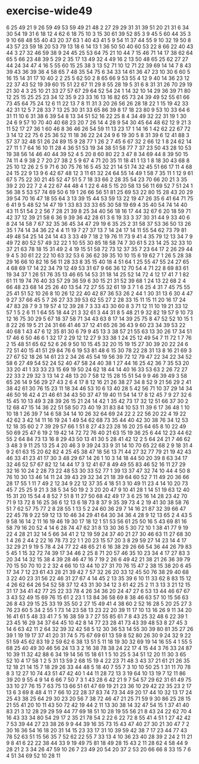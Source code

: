 # exercise-wide49
6
25
49
21
9
26
59
49
53
59
49
21
48
2
27
29
29
31
31
39
51
20
21
31
6
34
30
54
19
31
6
18
12
4
62
6
18
75
10
3
15
30
61
39
52
85
3
9
45
5
60
44
35
3
9
10
68
48
55
40
43
20
37
63
1
40
43
41
5
9
54
11
37
44
55
9
10
32
19
50
8
43
57
23
59
18
20
53
79
13
18
6
14
13
1
36
50
50
40
60
53
22
8
66
22
40
43
44
3
27
32
46
59
38
9
24
45
25
53
64
75
21
10
44
7
15
46
71
14
17
38
62
64
65
5
66
23
48
39
5
29
2
35
17
13
49
32
4
49
16
2
13
50
48
65
25
62
27
27
44
24
34
47
4
16
5
55
60
15
25
38
3
13
52
71
10
12
71
22
39
69
14
14
7
8
43
39
43
36
39
36
4
58
65
7
48
35
54
75
6
34
33
14
61
36
47
23
10
30
6
60
5
16
15
14
31
17
10
40
2
2
25
5
62
50
2
8
65
66
9
53
55
4
12
9
40
14
36
23
12
22
37
43
52
19
39
60
15
51
22
67
11
29
8
55
28
19
5
31
6
8
31
31
26
70
29
19
21
30
4
3
25
10
21
33
27
57
67
29
64
52
54
24
1
14
32
10
14
29
36
39
71
80
12
25
15
25
25
23
34
12
35
9
23
33
16
13
16
82
65
73
24
39
49
52
55
61
66
73
45
64
75
24
12
6
11
22
13
7
8
11
31
3
20
26
56
26
28
18
22
1
15
19
42
33
42
31
12
5
7
28
33
7
13
25
30
31
33
65
86
39
8
17
18
23
80
9
53
10
33
64
6
31
11
10
6
31
38
6
39
54
8
13
34
51
52
16
22
25
8
4
34
49
32
22
31
19
1
30
24
6
9
57
10
70
40
40
68
23
20
7
26
14
4
28
9
54
30
45
64
48
62
12
9
21
3
11
52
17
27
36
1
60
46
8
36
46
26
54
59
11
13
23
17
1
14
16
1
42
62
22
67
72
3
14
12
22
75
6
25
36
52
11
18
36
22
24
24
9
6
19
30
5
8
31
39
6
12
41
88
3
57
37
32
48
51
26
24
89
15
9
28
77
1
26
2
7
45
6
67
32
2
66
12
1
8
24
62
14
27
11
1
7
64
16
10
11
28
4
36
51
53
19
34
38
51
58
77
7
37
23
50
43
28
10
53
19
38
56
14
46
40
44
39
52
4
5
20
8
60
80
22
3
47
8
34
69
44
8
39
50
15
74
11
4
9
38
2
7
20
27
38
2
5
9
67
4
71
20
35
11
18
41
1
13
1
8
18
30
43
68
8
25
10
12
26
2
5
9
71
6
30
75
76
16
5
45
32
21
14
51
74
32
45
51
66
17
11
4
68
24
15
22
9
13
9
6
42
67
48
12
3
11
61
32
24
64
55
14
49
1
58
7
35
11
1
12
9
61
67
5
75
22
30
21
45
52
47
51
5
7
18
33
66
2
28
35
54
23
70
66
20
21
3
35
39
2
20
22
7
2
4
22
67
44
48
4
1
22
6
48
5
15
20
58
13
56
11
69
52
7
51
24
1
56
38
5
53
57
74
69
50
6
19
1
26
66
56
51
81
25
69
53
22
80
15
28
43
20
29
39
54
70
16
47
18
55
64
3
13
39
15
44
53
59
13
22
19
47
26
35
6
41
64
71
75
6
41
9
5
48
52
14
47
19
1
33
83
33
33
65
30
58
19
69
4
35
40
54
74
14
40
43
11
51
54
2
2
56
7
28
21
39
8
25
34
40
56
18
16
17
44
32
67
6
20
18
59
71
42
37
12
39
21
58
6
36
9
39
36
42
28
61
3
6
19
33
3
37
30
31
44
9
33
40
6
8
24
14
58
7
67
32
35
36
45
34
47
29
19
6
35
25
2
31
58
37
53
36
50
13
26
35
1
74
14
34
36
22
4
4
11
19
7
27
37
13
7
14
24
17
14
11
55
54
62
73
79
81
49
48
54
25
14
24
14
43
3
33
49
7
18
2
19
76
11
73
9
41
4
35
79
12
13
34
7
9
49
72
80
52
57
49
32
22
1
10
55
30
85
18
58
74
7
30
61
5
23
14
25
32
33
10
37
21
63
78
18
15
31
49
2
4
19
15
51
58
72
73
12
37
35
7
23
64
17
2
26
29
44
9
4
5
30
61
22
22
10
63
32
53
6
36
62
39
35
10
10
15
6
19
62
7
1
26
5
28
38
29
16
66
10
82
16
56
11
28
33
8
35
15
40
18
4
51
64
1
25
55
47
55
24
27
65
4
68
69
17
14
22
34
79
12
49
53
31
67
9
66
36
12
70
54
4
71
22
8
69
83
61
19
34
37
1
26
51
76
35
13
46
65
14
53
31
18
14
25
52
14
72
4
12
17
41
7
1
82
61
11
19
74
76
40
33
57
29
36
59
6
30
15
21
31
52
39
68
1
24
13
22
68
2
4
66
48
23
68
14
25
26
40
13
54
72
27
55
32
61
19
3
7
1
6
25
4
31
7
45
75
55
25
41
51
52
10
26
8
10
26
12
22
40
42
87
36
53
26
2
44
1
30
31
13
6
30
4
47
9
27
37
66
45
5
7
26
27
33
39
53
62
55
27
2
28
33
15
11
15
11
20
16
17
24
47
83
28
7
9
3
19
57
4
12
39
28
7
3
33
43
30
60
8
3
71
12
11
10
19
21
33
12
57
1
5
2
6
11
1
64
55
18
44
21
3
32
61
3
44
31
8
5
48
21
9
32
82
19
57
9
10
73
12
16
75
30
29
5
67
18
37
58
71
34
43
63
8
17
14
39
25
75
8
47
52
52
10
15
1
8
22
26
19
5
21
24
31
66
41
46
37
12
41
65
26
36
43
9
60
23
34
39
53
22
40
68
1
43
47
6
12
35
81
30
6
79
9
45
13
3
38
57
21
55
63
13
30
26
17
34
51
17
46
6
50
46
6
1
32
17
2
29
12
12
27
9
33
38
1
24
25
12
49
54
7
11
72
1
7
76
2
15
48
51
65
62
52
6
26
9
50
10
15
45
32
20
15
19
15
27
30
39
20
22
24
6
72
51
40
15
41
51
29
84
76
6
19
53
81
48
6
15
30
78
22
28
31
13
8
16
21
69
3
27
67
52
18
26
14
61
23
2
34
26
45
54
19
56
39
72
12
79
47
22
34
22
34
52
58
6
27
49
54
52
24
52
40
47
58
24
40
38
1
27
44
16
25
42
36
7
35
53
20
33
20
41
1
33
33
23
15
69
19
50
24
62
18
44
14
40
16
33
53
63
2
26
72
27
22
33
2
29
32
3
13
14
2
48
13
20
7
58
12
15
28
15
51
54
9
9
46
39
49
3
58
65
26
14
9
56
29
27
43
2
6
4
17
8
12
16
21
26
38
27
34
8
52
9
21
56
29
2
41
38
42
61
30
76
15
23
11
18
34
46
53
10
6
13
40
28
5
42
56
71
10
37
29
14
34
46
50
16
42
4
21
46
61
34
43
50
37
47
19
40
11
54
14
17
8
12
45
7
9
27
32
6
15
45
10
13
49
3
28
39
26
15
21
24
14
42
1
35
42
73
17
32
12
51
66
37
30
2
12
68
47
15
14
36
22
51
58
50
73
40
19
31
83
84
10
53
11
39
6
17
36
48
1
10
10
18
1
26
39
7
14
6
58
34
14
10
26
32
64
69
24
22
2
22
56
20
22
4
19
22
42
62
3
42
14
11
16
19
24
1
49
54
62
68
73
35
44
40
42
30
38
76
34
12
53
12
18
35
60
2
7
39
29
57
66
1
51
8
27
43
23
28
16
20
25
64
65
8
10
22
49
50
69
25
47
6
19
2
19
42
14
72
72
76
40
21
63
15
19
36
25
6
44
12
23
44
62
55
2
64
84
73
13
16
8
29
43
50
13
41
30
5
28
41
42
12
2
5
64
24
21
7
46
62
3
48
3
9
11
25
13
25
4
20
46
3
9
39
24
33
9
31
14
10
70
65
22
68
2
9
18
31
4
9
2
61
63
15
20
62
82
4
25
45
38
47
18
56
13
71
44
27
32
77
79
21
19
42
43
46
33
41
23
41
17
30
3
48
29
67
14
26
1
10
3
14
18
44
50
20
39
8
63
34
17
32
46
52
57
67
82
12
14
44
17
3
12
41
67
8
49
49
55
83
46
52
16
11
27
29
32
16
10
24
2
28
73
22
48
53
30
33
52
77
1
39
13
37
47
32
74
10
44
4
50
8
76
10
30
13
46
14
11
24
39
43
29
32
34
21
18
39
64
60
52
7
11
49
20
36
66
28
17
55
1
11
7
49
2
12
34
9
22
12
37
35
4
18
51
3
10
49
11
23
4
14
10
20
73
45
7
25
25
9
21
3
38
5
34
50
19
2
3
20
20
47
9
10
41
28
1
14
51
19
63
12
40
15
31
20
15
54
4
8
52
7
51
8
11
27
50
68
42
49
17
3
6
25
16
14
28
23
42
70
71
9
13
72
8
16
25
36
6
12
13
6
18
73
8
37
9
35
39
73
4
2
19
41
30
38
58
76
51
7
62
57
75
77
2
8
28
55
1
13
5
2
24
60
36
29
7
14
16
21
87
32
39
66
47
22
45
78
9
22
59
12
13
10
46
34
29
41
64
30
34
36
4
28
9
12
13
65
2
4
43
5
9
58
16
14
2
11
16
19
46
19
30
17
18
12
1
51
53
56
61
25
50
16
5
43
69
81
16
58
79
16
20
52
4
14
6
28
74
47
62
31
8
13
30
36
5
30
72
10
1
38
41
77
9
19
22
4
28
21
32
14
5
66
34
41
2
12
19
59
24
37
40
21
27
30
46
63
11
27
68
30
1
4
26
2
44
2
22
16
78
73
22
1
1
20
23
15
57
20
3
8
29
59
27
14
23
14
4
17
32
29
21
9
19
5
78
4
24
77
22
48
65
21
6
16
38
29
26
66
54
36
44
26
79
83
5
45
1
15
32
72
74
39
17
34
46
2
25
8
71
20
57
46
35
10
23
34
4
17
27
83
3
20
34
14
32
15
38
4
39
28
46
47
16
7
19
2
26
6
49
42
21
38
21
26
36
39
79
70
15
50
70
10
2
2
32
4
66
10
13
44
10
27
31
70
76
15
47
2
38
15
38
20
6
45
17
34
7
12
23
61
43
28
21
39
42
7
57
32
26
20
33
12
45
50
76
38
29
40
68
3
22
40
23
31
56
22
46
31
27
67
4
14
45
2
13
35
39
6
10
11
33
62
8
83
15
12
4
26
62
64
26
54
52
58
37
12
43
31
30
34
12
3
61
42
25
2
11
3
13
3
21
12
15
31
17
34
41
42
77
25
22
33
78
4
26
34
36
20
24
47
27
6
53
13
44
46
67
67
3
43
52
49
15
69
76
15
61
2
23
1
13
84
36
58
69
8
38
46
63
57
10
15
56
63
26
8
43
29
15
25
33
19
35
50
2
27
15
49
41
4
38
60
2
52
16
28
5
20
25
27
3
76
23
60
5
34
2
55
1
73
14
23
58
13
23
22
20
39
11
17
10
13
16
26
9
11
34
20
16
41
61
5
48
33
41
7
5
16
38
59
3
7
27
55
85
61
7
8
43
25
32
48
6
22
39
1
23
45
16
29
34
37
64
45
10
42
8
14
77
23
28
41
73
43
39
48
53
8
27
45
3
14
6
63
42
11
2
64
32
39
32
42
58
5
12
30
36
53
14
55
30
39
80
81
35
27
26
39
1
19
19
17
37
41
20
31
74
5
75
67
69
61
13
59
8
52
80
26
30
9
24
32
9
22
51
59
45
62
83
19
2
59
62
6
38
13
51
5
11
18
19
30
32
69
19
14
16
55
4
1
55
5
68
25
40
49
30
46
56
24
13
3
2
16
38
78
38
24
22
17
4
15
44
3
76
33
24
87
10
39
11
32
42
88
6
34
19
14
56
15
18
61
1
5
10
25
5
34
51
12
20
11
30
3
65
52
10
4
17
58
1
2
5
31
13
59
2
68
15
19
4
22
23
71
48
3
43
37
21
61
21
26
35
12
18
21
14
15
7
18
29
26
33
44
48
5
18
40
7
55
7
3
10
10
50
25
1
31
11
70
78
8
3
12
27
10
74
43
51
47
42
40
1
44
11
28
72
13
3
19
64
10
13
19
7
12
11
86
39
20
9
55
4
9
14
6
66
7
50
7
3
1
43
28
6
42
21
9
7
54
57
29
62
31
61
49
75
33
10
27
76
15
7
63
75
13
66
51
61
47
69
19
21
23
36
10
29
42
22
35
23
2
17
13
6
3
69
8
48
4
11
7
66
10
22
28
37
83
74
73
34
49
20
17
44
10
32
13
17
24
25
43
38
25
64
29
30
23
20
56
7
38
72
46
47
21
25
71
59
9
30
86
25
28
15
21
55
41
20
10
11
43
50
72
42
19
44
2
11
13
30
38
14
32
47
54
15
1
37
41
40
83
21
3
12
28
29
29
59
44
77
69
18
51
10
28
19
55
56
21
8
43
24
22
62
70
4
16
43
33
34
80
54
29
17
2
35
21
78
54
2
22
6
22
72
8
55
41
4
51
1
27
42
42
7
53
39
44
27
23
38
26
9
9
44
39
16
35
73
15
43
47
40
27
30
21
30
47
7
2
30
16
36
54
16
18
20
31
14
15
23
33
17
31
10
39
59
42
38
7
17
23
44
77
43
78
52
63
51
15
56
35
7
52
62
22
55
7
33
13
4
10
36
23
40
28
39
2
24
2
11
21
9
8
41
6
22
22
38
44
33
9
19
49
75
81
18
49
28
15
43
2
11
28
62
4
58
44
9
28
21
2
3
34
26
47
59
10
26
7
23
49
20
54
20
37
2
53
20
66
66
8
33
15
7
6
4
51
34
69
52
10
28
11

